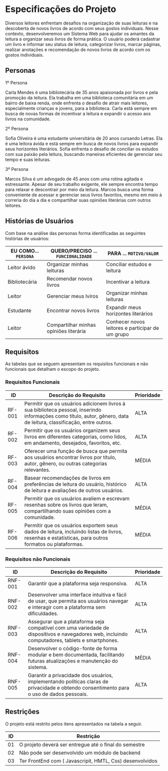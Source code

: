 # Especificações do Projeto

Diversos leitores enfrentam desafios na organização de suas leituras e na descoberta de novos livros de acordo com seus gostos individuais. 
Nesse contexto, desenvolveremos um Sistema Web para ajudar os amantes da leitura a organizar seus livros de forma prática. 
O usuário poderá cadastrar um livro e informar seu status de leitura, categorizar livros, marcar páginas, realizar anotações e recomendação de novos livros de acordo com os gostos individuais.

## Personas

1º Persona

Carla Mendes é uma bibliotecária de 35 anos apaixonada por livros e pela promoção da leitura. Ela trabalha em uma biblioteca comunitária em um bairro de baixa renda, onde enfrenta o desafio de atrair mais leitores, especialmente crianças e jovens, para a biblioteca. Carla está sempre em busca de novas formas de incentivar a leitura e expandir o acesso aos livros na comunidade.

2º Persona

Sofia Oliveira é uma estudante universitária de 20 anos cursando Letras. Ela é uma leitora ávida e está sempre em busca de novos livros para expandir seus horizontes literários. Sofia enfrenta o desafio de conciliar os estudos com sua paixão pela leitura, buscando maneiras eficientes de gerenciar seu tempo e suas leituras.


3º Persona

Marcos Silva é um advogado de 45 anos com uma rotina agitada e estressante. Apesar de seu trabalho exigente, ele sempre encontra tempo para relaxar e descontrair por meio da leitura. Marcos busca uma forma conveniente de acessar e gerenciar seus livros favoritos, mesmo em meio à correria do dia a dia e compartilhar suas opiniões literárias com outros leitores. 

## Histórias de Usuários

Com base na análise das personas forma identificadas as seguintes histórias de usuários:

|EU COMO... `PERSONA`| QUERO/PRECISO ... `FUNCIONALIDADE` |PARA ... `MOTIVO/VALOR`                 |
|--------------------|------------------------------------|----------------------------------------|
|Leitor ávido  | Organizar minhas leituras          | Conciliar estudos e leitura
|Bibliotecária | Recomendar novos livros | Incentivar a leitura
|Leitor  | Gerenciar meus lviros | Organizar minhas leituras
|Estudante | Encontrar novos livros | Expandir meus horizontes literários
|Leitor | Compartilhar minhas opiniões literária | Conhecer novos leitores e participar de um grupo


## Requisitos

As tabelas que se seguem apresentam os requisitos funcionais e não funcionais que detalham o escopo do projeto.

### Requisitos Funcionais

|ID    | Descrição do Requisito  | Prioridade | 
|------|-----------------------------------------|----|  
|RF-001|	Permitir que os usuários adicionem livros à sua biblioteca pessoal, inserindo informações como título, autor, gênero, data de leitura, classificação, entre outros.|	ALTA
|RF-002|	Permitir que os usuários organizem seus livros em diferentes categorias, como lidos, em andamento, desejados, favoritos, etc.	|ALTA
|RF-003|	Oferecer uma função de busca que permita aos usuários encontrar livros por título, autor, gênero, ou outras categorias relevantes.|	MÉDIA
|RF-004|	Basear recomendações de livros em preferências de leitura do usuário, histórico de leitura e avaliações de outros usuários.	|ALTA
|RF-005|	Permitir que os usuários avaliem e escrevam resenhas sobre os livros que leram, compartilhando suas opiniões com a comunidade.|	MÉDIA
|RF-006|	Permitir que os usuários exportem seus dados de leitura, incluindo listas de livros, resenhas e estatísticas, para outros formatos ou plataformas.|	MÉDIA


### Requisitos não Funcionais

|ID     | Descrição do Requisito  |Prioridade |
|-------|-------------------------|----|
|RNF-001|	Garantir que a plataforma seja responsiva.|	ALTA
|RNF-002|	Desenvolver uma interface intuitiva e fácil de usar, que permita aos usuários navegar e interagir com a plataforma sem dificuldades.|	ALTA
|RNF-003|	Assegurar que a plataforma seja compatível com uma variedade de dispositivos e navegadores web, incluindo computadores, tablets e smartphones.|	ALTA
|RNF-004|	Desenvolver o código-fonte de forma modular e bem documentada, facilitando futuras atualizações e manutenção do sistema.|	MÉDIA
|RNF-005|	Garantir a privacidade dos usuários, implementando políticas claras de privacidade e obtendo consentimento para o uso de dados pessoais.|	ALTA

## Restrições

O projeto está restrito pelos itens apresentados na tabela a seguir.

|ID| Restrição                                             |
|--|-------------------------------------------------------|
|01| O projeto deverá ser entregue até o final do semestre |
|02| Não pode ser desenvolvido um módulo de backend        |
|03| Ter FrontEnd com ( Javascripit, HMTL, Css) desenvolvidos|



